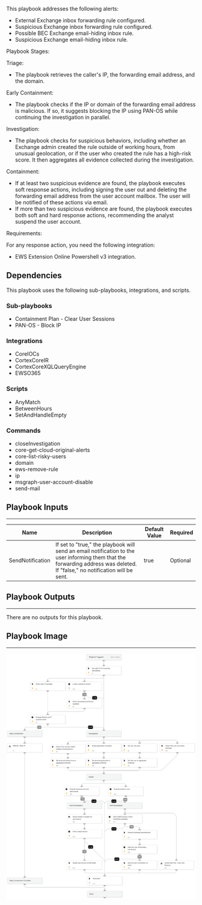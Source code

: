 This playbook addresses the following alerts:

- External Exchange inbox forwarding rule configured.
- Suspicious Exchange inbox forwarding rule configured.
- Possible BEC Exchange email-hiding inbox rule.
- Suspicious Exchange email-hiding inbox rule.

Playbook Stages:
 
Triage: 

- The playbook retrieves the caller's IP, the forwarding email address, and the domain.

Early Containment:

- The playbook checks if the IP or domain of the forwarding email address is malicious. If so, it suggests blocking the IP using PAN-OS while continuing the investigation in parallel.

Investigation:

- The playbook checks for suspicious behaviors, including whether an Exchange admin created the rule outside of working hours, from unusual geolocation, or if the user who created the rule has a high-risk score. It then aggregates all evidence collected during the investigation.

Containment:

- If at least two suspicious evidence are found, the playbook executes soft response actions, including signing the user out and deleting the forwarding email address from the user account mailbox. The user will be notified of these actions via email.
- If more than two suspicious evidence are found, the playbook executes both soft and hard response actions, recommending the analyst suspend the user account.

Requirements: 

For any response action, you need the following integration:
- EWS Extension Online Powershell v3 integration.

## Dependencies

This playbook uses the following sub-playbooks, integrations, and scripts.

### Sub-playbooks

* Containment Plan - Clear User Sessions
* PAN-OS - Block IP

### Integrations

* CoreIOCs
* CortexCoreIR
* CortexCoreXQLQueryEngine
* EWSO365

### Scripts

* AnyMatch
* BetweenHours
* SetAndHandleEmpty

### Commands

* closeInvestigation
* core-get-cloud-original-alerts
* core-list-risky-users
* domain
* ews-remove-rule
* ip
* msgraph-user-account-disable
* send-mail

## Playbook Inputs

---

| **Name** | **Description** | **Default Value** | **Required** |
| --- | --- | --- | --- |
| SendNotification | If set to "true," the playbook will send an email notification to the user informing them that the forwarding address was deleted. If "false," no notification will be sent. | true | Optional |

## Playbook Outputs

---
There are no outputs for this playbook.

## Playbook Image

---

![Exchange forwarding rule configured](../doc_files/Exchange_forwarding_rule_configured.png)
